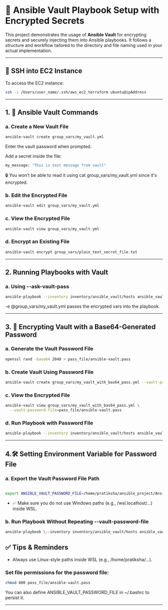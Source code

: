 # 🔐 Ansible Vault Playbook Setup with Encrypted Secrets

This project demonstrates the usage of **Ansible Vault** for encrypting secrets and securely injecting them into Ansible playbooks. It follows a structure and workflow tailored to the directory and file naming used in your actual implementation.

---

## 🚀 SSH into EC2 Instance

To access the EC2 instance:

```bash
ssh -i /Users/user_name/.ssh/aws_ec2_terraform ubuntu@ipAddress
```
---

## 1. 🔐 Ansible Vault Commands

### a. Create a New Vault File

``` bash
ansible-vault create group_vars/my_vault.yml
```
Enter the vault password when prompted.

Add a secret inside the file:

``` bash
my_message: "This is test message from vault"
```

🔒 You won’t be able to read it using cat group_vars/my_vault.yml since it's encrypted.

### b. Edit the Encrypted File

``` bash
ansible-vault edit group_vars/my_vault.yml
```

### c. View the Encrypted File


```bash
ansible-vault view group_vars/my_vault.yml
```

### d. Encrypt an Existing File

``` bash
ansible-vault encrypt group_vars/plain_text_secret_file.txt
```
---

## 2. Running Playbooks with Vault

### a. Using --ask-vault-pass

```bash
ansible-playbook --inventory inventory/ansible_vault/hosts ansible_vault_playbook.yml -e @group_vars/my_vault.yml --ask-vault-pass -K
```

-e @group_vars/my_vault.yml passes the encrypted vars into the playbook.

---

## 3. 🔐 Encrypting Vault with a Base64-Generated Password

### a. Generate the Vault Password File

```bash
openssl rand -base64 2048 > pass_file/ansible-vault.pass
```

### b. Create Vault Using Password File

```bash
ansible-vault create group_vars/my_vault_with_bas64_pass.yml --vault-password-file=pass_file/ansible-vault.pass
```

### c. View the Encrypted File

```bash
ansible-vault view group_vars/my_vault_with_bas64_pass.yml \
  --vault-password-file=pass_file/ansible-vault.pass
 ```

### d. Run Playbook with Password File

``` bash
ansible-playbook --inventory inventory/ansible_vault/hosts ansible_vault_playbook.yml -e @group_vars/my_vault_with_bas64_pass.yml --vault-password-file=pass_file/ansible-vault.pass
```

---

## 4.🛠️ Setting Environment Variable for Password File
### a. Export the Vault Password File Path

```bash

export ANSIBLE_VAULT_PASSWORD_FILE=/home/pratiksha/ansible_project/Ansible_Projects/Projects/ansible_vault/pass_file/ansible-vault.pass
```

- ✅ Make sure you do not use Windows paths (e.g., /wsl.localhost/...) inside WSL.

### b. Run Playbook Without Repeating --vault-password-file

```bash
ansible-playbook \--inventory inventory/ansible_vault/hosts ansible_vault_playbook.yml -e @group_vars/my_vault_with_bas64_pass.yml
```

## ✅ Tips & Reminders
- Always use Linux-style paths inside WSL (e.g., /home/pratiksha/...).

### Set file permissions for the password file:

``` bash
chmod 600 pass_file/ansible-vault.pass
```

You can also define ANSIBLE_VAULT_PASSWORD_FILE in ~/.bashrc to persist it.

---